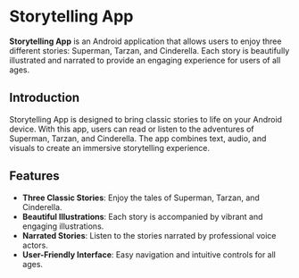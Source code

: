 # Storytelling App

**Storytelling App** is an Android application that allows users to enjoy three different stories: Superman, Tarzan, and Cinderella. Each story is beautifully illustrated and narrated to provide an engaging experience for users of all ages.

## Introduction

Storytelling App is designed to bring classic stories to life on your Android device. With this app, users can read or listen to the adventures of Superman, Tarzan, and Cinderella. The app combines text, audio, and visuals to create an immersive storytelling experience.

## Features

- **Three Classic Stories**: Enjoy the tales of Superman, Tarzan, and Cinderella.
- **Beautiful Illustrations**: Each story is accompanied by vibrant and engaging illustrations.
- **Narrated Stories**: Listen to the stories narrated by professional voice actors.
- **User-Friendly Interface**: Easy navigation and intuitive controls for all ages.
